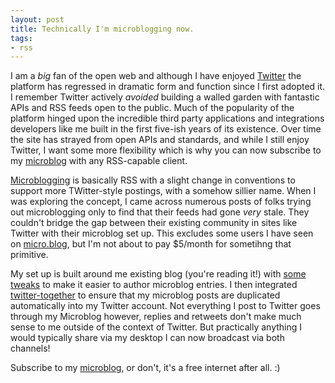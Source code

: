 ```yaml
---
layout: post
title: Technically I'm microblogging now.
tags:
- rss
---
```


I am a _big_ fan of the open web and although I have enjoyed
[Twitter](https://twitter.com/agentdero) the platform has regressed in dramatic
form and function since I first adopted it. I remember Twitter actively
_avoided_ building a walled garden with fantastic APIs and RSS feeds open to
the public. Much of the popularity of the platform hinged upon the incredible
third party applications and integrations developers like me built in the first
five-ish years of its existence. Over time the site has strayed from open APIs
and standards, and while I still enjoy Twitter, I want some more flexibility
which is why you can now subscribe to my [microblog](/microblog.xml) with any
RSS-capable client.

[Microblogging](https://en.wikipedia.org/wiki/Microblogging) is basically RSS
with a slight change in conventions to support more TWitter-style postings,
with a somehow sillier name. When I was exploring the concept, I came across
numerous posts of folks trying out microblogging only to find that their feeds
had gone _very_ stale. They couldn't bridge the gap between their existing
community in sites like Twitter with their microblog set up. This excludes some
users I have seen on [micro.blog](https://micro.blog), but I'm not about to pay
$5/month for sometihng that primitive.

My set up is built around me existing blog (you're reading it!) with
[some](https://github.com/rtyler/brokenco.de/blob/4e1513b75cab88ed4f098a0f905c33c9860f9d39/_config.yml#L15-L18)
[tweaks](https://github.com/rtyler/brokenco.de/blob/4e1513b75cab88ed4f098a0f905c33c9860f9d39/_scripts/new-microblog)
to make it easier to author microblog entries. I then integrated
[twitter-together](https://github.com/gr2m/twitter-together/) to ensure that my
microblog posts are duplicated automatically into my Twitter account.  Not
everything I post to Twitter goes through my Microblog however, replies and
retweets don't make much sense to me outside of the context of Twitter. But
practically anything I would typically share via my desktop I can now broadcast
via both channels!


Subscribe to my [microblog](/microblog.xml), or don't, it's a free internet after all. :)
